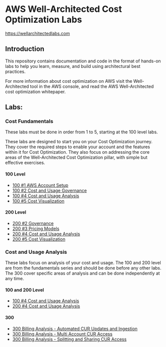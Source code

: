 # AWS Well-Architected Cost Optimization Labs
https://wellarchitectedlabs.com 

## Introduction

This repository contains documentation and code in the format of hands-on labs to help you learn, measure, and build using architectural best practices.

For more information about cost optimization on AWS visit the Well-Architected tool in the AWS console, and read the AWS Well-Architected cost optimization whitepaper.

## Labs:

### Cost Fundamentals
These labs must be done in order from 1 to 5, starting at the 100 level labs.

These labs are designed to start you on your Cost Optimization journey. They cover the required steps to enable your account and the features within it for Cost Optimization. They also focus on addressing the core areas of the Well-Architected Cost Optimization pillar, with simple but effective exercises. 


#### 100 Level
- [100 #1 AWS Account Setup](./Cost_Fundamentals/100_1_AWS_Account_Setup/README.md)
- [100 #2 Cost and Usage Governance](./Cost_Fundamentals/100_2_Cost_and_Usage_Governance/README.md)
- [100 #4 Cost and Usage Analysis](./Cost_Fundamentals/100_4_Cost_and_Usage_Analysis/README.md)
- [100 #5 Cost Visualization](./Cost_Fundamentals/100_5_Cost_Visualization/README.md)

#### 200 Level
- [200 #2 Governance](./Cost_Fundamentals/200_2_Cost_and_Usage_Governance/README.md)
- [200 #3 Pricing Models](./Cost_Fundamentals/200_3_Pricing_Models/README.md) 
- [200 #4 Cost and Usage Analysis](./Cost_Fundamentals/200_4_Cost_and_Usage_Analysis/README.md)
- [200 #5 Cost Visualization](./Cost_Fundamentals/200_5_Cost_Visualization/README.md) 


### Cost and Usage Analysis
These labs focus on analysis of your cost and usage. The 100 and 200 level are from the fundamentals series and should be done before any other labs. The 300 cover specific areas of analysis and can be done independently at any time.

#### 100 and 200 Level
- [100 #4 Cost and Usage Analysis](./Cost_Fundamentals/100_4_Cost_and_Usage_Analysis/README.md)
- [200 #4 Cost and Usage Analysis](./Cost_Fundamentals/200_4_Cost_and_Usage_Analysis/README.md)


#### 300
- [300 Billing Analysis - Automated CUR Updates and Ingestion](./Cost_and_Usage_Analysis/300_Automated_CUR_Updates_and_Ingestion/README.md) 
- [300 Billing Analysis - Multi Account CUR Access](./Cost_and_Usage_Analysis/300_Multi_Account_CUR_Access/README.md) 
- [300 Billing Analysis - Splitting and Sharing CUR Access](./Cost_and_Usage_Analysis/300_Splitting_Sharing_CUR_Access/README.md)

